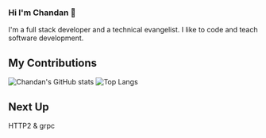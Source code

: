 ### Hi I'm Chandan 👋
I'm a full stack developer and a technical evangelist. I like to code and teach software development.

## My Contributions

![Chandan's GitHub stats](https://github-readme-stats.vercel.app/api?username=chandanch&show_icons=true)
![Top Langs](https://github-readme-stats.vercel.app/api/top-langs/?username=chandanch&layout=compact)

## Next Up
HTTP2 & grpc

